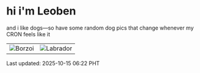 # hi i'm Leoben

and i like dogs—so have some random dog pics that change whenever my CRON feels like it

|  |  |
|--------|----------|
| ![Borzoi](https://random-dog-vercel.vercel.app/api/random-borzoi?v=1760480520) | ![Labrador](https://random-dog-vercel.vercel.app/api/random-labrador?v=1760480520) |

Last updated: 2025-10-15 06:22 PHT
